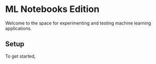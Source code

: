 ML Notebooks Edition
==========================

Welcome to the space for experimenting and testing machine learning applications.

Setup
-----

To get started, 